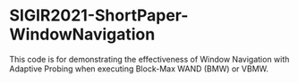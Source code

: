 # SIGIR2021-ShortPaper-WindowNavigation

This code is for demonstrating the effectiveness of Window Navigation with Adaptive Probing when executing Block-Max WAND (BMW) or VBMW.




